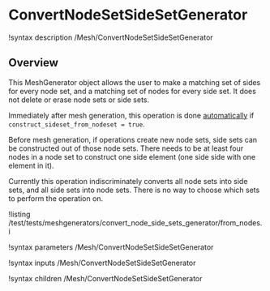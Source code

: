 # ConvertNodeSetSideSetGenerator

!syntax description /Mesh/ConvertNodeSetSideSetGenerator

## Overview


This MeshGenerator object allows the user to make a matching set of sides for every node set,
and a matching set of nodes for every side set. It does not delete or erase node sets or side sets.

Immediately after mesh generation,
this operation is done [automatically](MooseMesh.md#more_detail) if `construct_sideset_from_nodeset = true`.

Before mesh generation, if operations create new node sets, side sets can be constructed out of those node sets.
There needs to be at least four nodes in a node set to construct one side element (one side side with one element in it).

Currently this operation indiscriminately converts all node sets into side sets, and all side sets into node sets.
There is no way to choose which sets to perform the operation on.

!listing /test/tests/meshgenerators/convert_node_side_sets_generator/from_nodes.i

!syntax parameters /Mesh/ConvertNodeSetSideSetGenerator

!syntax inputs /Mesh/ConvertNodeSetSideSetGenerator

!syntax children /Mesh/ConvertNodeSetSideSetGenerator
